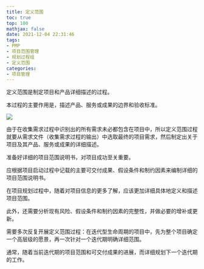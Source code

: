 ```yaml
---
title: 定义范围
toc: true
top: 100
mathjax: false
date: 2021-12-04 22:31:46
tags:
- PMP
- 项目范围管理
- 规划过程组
- 定义范围
categories:
- 项目管理
---
```

定义范围是制定项目和产品详细描述的过程。

本过程的主要作用是，描述产品、服务或成果的边界和验收标准。


<img src="https://ddabb.github.io/photos/pmpimages/数据流向图/5.3定义范围.png"/>

由于在收集需求过程中识别出的所有需求未必都包含在项目中，所以定义范围过程就要从需求文件（收集需求过程的输出）中选取最终的项目需求，然后制定出关于项目及其产品、服务或成果的详细描述。

准备好详细的项目范围说明书，对项目成功至关重要。

应根据项目启动过程中记载的主要可交付成果、假设条件和制约因素来编制详细的项目范围说明书。

在项目规划过程中，随着对项目信息的更多了解，应该更加详细具体地定义和描述项目范围。

此外，还需要分析现有风险、假设条件和制约因素的完整性，并做必要的增补或更新。

需要多次反复开展定义范围过程：在迭代型生命周期的项目中，先为整个项目确定一个高层级的愿景，再一次针对一个迭代期明确详细范围。

通常，随着当前迭代期的项目范围和可交付成果的进展，而详细规划下一个迭代期的工作。

